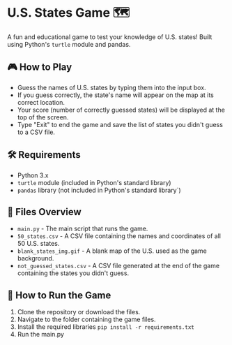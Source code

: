 # U.S. States Game 🗺️

A fun and educational game to test your knowledge of U.S. states! Built using Python's `turtle` module and pandas.

## 🎮 How to Play
- Guess the names of U.S. states by typing them into the input box.
- If you guess correctly, the state's name will appear on the map at its correct location.
- Your score (number of correctly guessed states) will be displayed at the top of the screen.
- Type "Exit" to end the game and save the list of states you didn't guess to a CSV file.

## 🛠️ Requirements
- Python 3.x
- `turtle` module (included in Python's standard library)
- `pandas` library (not included in Python's standard library`)

## 📝 Files Overview
- `main.py` - The main script that runs the game.
- `50_states.csv` - A CSV file containing the names and coordinates of all 50 U.S. states.
- `blank_states_img.gif` - A blank map of the U.S. used as the game background.
- `not_guessed_states.csv` - A CSV file generated at the end of the game containing the states you didn't guess.

## 🚀 How to Run the Game
1. Clone the repository or download the files.
2. Navigate to the folder containing the game files.
3. Install the required libraries ``pip install -r requirements.txt``
4. Run the main.py
